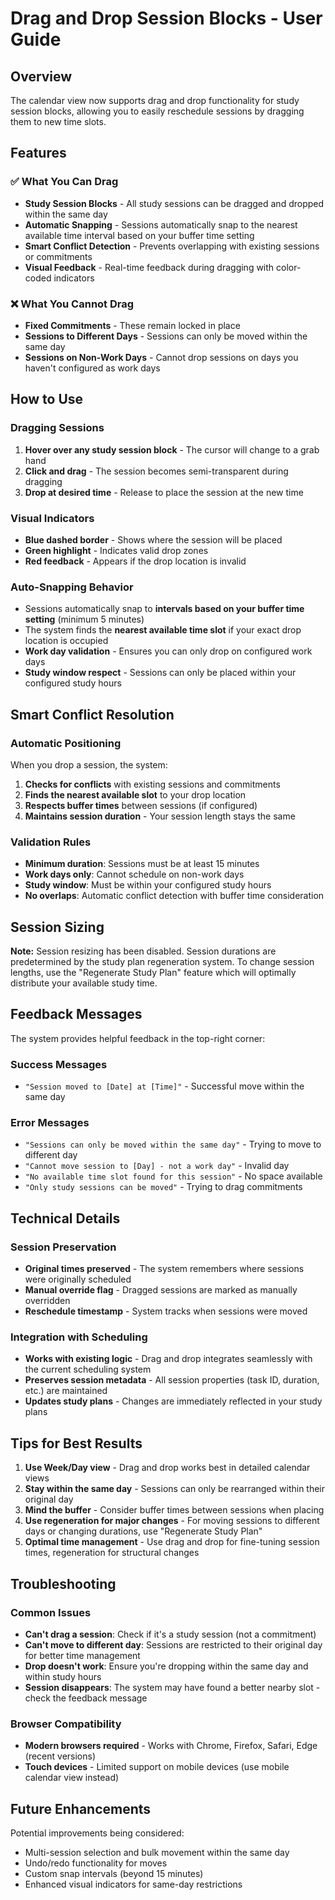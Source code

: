# Drag and Drop Session Blocks - User Guide

## Overview

The calendar view now supports drag and drop functionality for study session blocks, allowing you to easily reschedule sessions by dragging them to new time slots.

## Features

### ✅ What You Can Drag
- **Study Session Blocks** - All study sessions can be dragged and dropped within the same day
- **Automatic Snapping** - Sessions automatically snap to the nearest available time interval based on your buffer time setting
- **Smart Conflict Detection** - Prevents overlapping with existing sessions or commitments
- **Visual Feedback** - Real-time feedback during dragging with color-coded indicators

### ❌ What You Cannot Drag
- **Fixed Commitments** - These remain locked in place
- **Sessions to Different Days** - Sessions can only be moved within the same day
- **Sessions on Non-Work Days** - Cannot drop sessions on days you haven't configured as work days

## How to Use

### Dragging Sessions
1. **Hover over any study session block** - The cursor will change to a grab hand
2. **Click and drag** - The session becomes semi-transparent during dragging
3. **Drop at desired time** - Release to place the session at the new time

### Visual Indicators
- **Blue dashed border** - Shows where the session will be placed
- **Green highlight** - Indicates valid drop zones
- **Red feedback** - Appears if the drop location is invalid

### Auto-Snapping Behavior
- Sessions automatically snap to **intervals based on your buffer time setting** (minimum 5 minutes)
- The system finds the **nearest available time slot** if your exact drop location is occupied
- **Work day validation** - Ensures you can only drop on configured work days
- **Study window respect** - Sessions can only be placed within your configured study hours

## Smart Conflict Resolution

### Automatic Positioning
When you drop a session, the system:
1. **Checks for conflicts** with existing sessions and commitments
2. **Finds the nearest available slot** to your drop location
3. **Respects buffer times** between sessions (if configured)
4. **Maintains session duration** - Your session length stays the same

### Validation Rules
- **Minimum duration**: Sessions must be at least 15 minutes
- **Work days only**: Cannot schedule on non-work days
- **Study window**: Must be within your configured study hours
- **No overlaps**: Automatic conflict detection with buffer time consideration

## Session Sizing

**Note:** Session resizing has been disabled. Session durations are predetermined by the study plan regeneration system. To change session lengths, use the "Regenerate Study Plan" feature which will optimally distribute your available study time.

## Feedback Messages

The system provides helpful feedback in the top-right corner:

### Success Messages
- `"Session moved to [Date] at [Time]"` - Successful move within the same day

### Error Messages
- `"Sessions can only be moved within the same day"` - Trying to move to different day
- `"Cannot move session to [Day] - not a work day"` - Invalid day
- `"No available time slot found for this session"` - No space available
- `"Only study sessions can be moved"` - Trying to drag commitments

## Technical Details

### Session Preservation
- **Original times preserved** - The system remembers where sessions were originally scheduled
- **Manual override flag** - Dragged sessions are marked as manually overridden
- **Reschedule timestamp** - System tracks when sessions were moved

### Integration with Scheduling
- **Works with existing logic** - Drag and drop integrates seamlessly with the current scheduling system
- **Preserves session metadata** - All session properties (task ID, duration, etc.) are maintained
- **Updates study plans** - Changes are immediately reflected in your study plans

## Tips for Best Results

1. **Use Week/Day view** - Drag and drop works best in detailed calendar views
2. **Stay within the same day** - Sessions can only be rearranged within their original day
3. **Mind the buffer** - Consider buffer times between sessions when placing
4. **Use regeneration for major changes** - For moving sessions to different days or changing durations, use "Regenerate Study Plan"
5. **Optimal time management** - Use drag and drop for fine-tuning session times, regeneration for structural changes

## Troubleshooting

### Common Issues
- **Can't drag a session**: Check if it's a study session (not a commitment)
- **Can't move to different day**: Sessions are restricted to their original day for better time management
- **Drop doesn't work**: Ensure you're dropping within the same day and within study hours
- **Session disappears**: The system may have found a better nearby slot - check the feedback message

### Browser Compatibility
- **Modern browsers required** - Works with Chrome, Firefox, Safari, Edge (recent versions)
- **Touch devices** - Limited support on mobile devices (use mobile calendar view instead)

## Future Enhancements

Potential improvements being considered:
- Multi-session selection and bulk movement within the same day
- Undo/redo functionality for moves
- Custom snap intervals (beyond 15 minutes)
- Enhanced visual indicators for same-day restrictions
